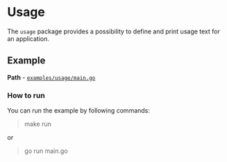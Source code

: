 # Usage  
  
The `usage` package provides a possibility to define and print usage text for an application.

## Example
  
**Path** - [`examples/usage/main.go`](/examples/usage/main.go)  

### How to run  

You can run the example by following commands:

> make run

or 

> go run main.go  
